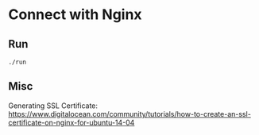 # Connect with Nginx

## Run

    ./run
    
## Misc

Generating SSL Certificate: https://www.digitalocean.com/community/tutorials/how-to-create-an-ssl-certificate-on-nginx-for-ubuntu-14-04
